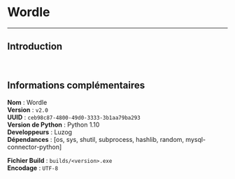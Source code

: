 # Wordle

---

## Introduction



<br>

## Informations complémentaires

__**Nom**__ : Wordle<br>
__**Version**__ : `v2.0`<br>
__**UUID**__ : `ceb98c87-4800-49d0-3333-3b1aa79ba293`<br>
__**Version de Python**__ : Python 1.10<br>
__**Developpeurs**__ : Luzog<br>
__**Dépendances**__ : [os, sys, shutil, subprocess, hashlib, random, mysql-connector-python]

__**Fichier Build**__ : `builds/<version>.exe`<br>
__**Encodage**__ : `UTF-8`

<br>
